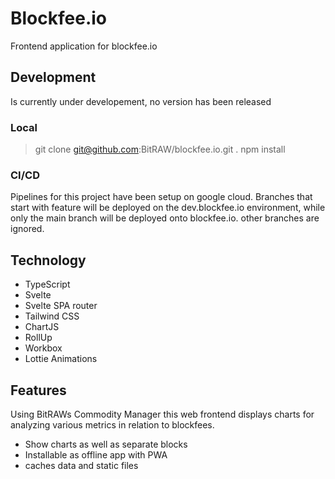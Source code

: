 # Blockfee.io

Frontend application for blockfee.io

## Development

Is currently under developement, no version has been released

### Local

> git clone git@github.com:BitRAW/blockfee.io.git .
> npm install

### CI/CD

Pipelines for this project have been setup on google cloud. Branches that start with feature will be deployed on the dev.blockfee.io environment, while only the main branch will be deployed onto blockfee.io. other branches are ignored.

## Technology

- TypeScript
- Svelte
- Svelte SPA router
- Tailwind CSS
- ChartJS
- RollUp
- Workbox
- Lottie Animations

## Features

Using BitRAWs Commodity Manager this web frontend displays charts for analyzing various metrics in relation to blockfees.

- Show charts as well as separate blocks
- Installable as offline app with PWA
- caches data and static files
